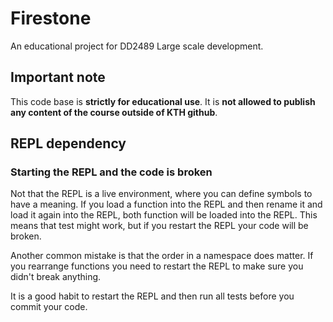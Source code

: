 # Firestone

An educational project for DD2489 Large scale development.

## Important note

This code base is **strictly for educational use**. It is **not allowed to publish any content of the course outside of KTH github**.

## REPL dependency

### Starting the REPL and the code is broken

Not that the REPL is a live environment, where you can define symbols to have a meaning. If you load a function into the REPL and then rename it and load it again into the REPL, both function will be loaded into the REPL. This means that test might work, but if you restart the REPL your code will be broken.

Another common mistake is that the order in a namespace does matter. If you rearrange functions you need to restart the REPL to make sure you didn't break anything.

It is a good habit to restart the REPL and then run all tests before you commit your code.

 

